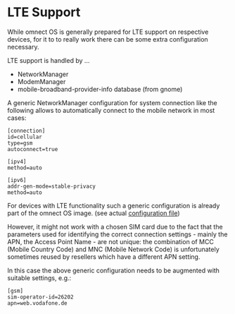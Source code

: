 # LTE Support

While omnect OS is generally prepared for LTE support on respective
devices, for it to to really work there can be some extra configuration
necessary.

LTE support is handled by ...
- NetworkManager
- ModemManager
- mobile-broadband-provider-info database (from gnome)

A generic NetworkManager configuration for system connection like the
following allows to automatically connect to the mobile network in
most cases:

```
[connection]
id=cellular
type=gsm
autoconnect=true

[ipv4]
method=auto

[ipv6]
addr-gen-mode=stable-privacy
method=auto
```

For devices with LTE functionality such a generic configuration is
already part of the omnect OS image.
(see actual [configuration file](..//recipes-connectivity/networkmanager/files/cellular.generic))

However, it might not work with a chosen SIM card due to the fact that
the parameters used for identifying the correct connection settings -
mainly the APN, the Access Point Name - are not unique: the
combination of MCC (Mobile Country Code) and MNC (Mobile Network Code)
is unfortunately sometimes reused by resellers which have a different
APN setting.

In this case the above generic configuration needs to be augmented
with suitable settings, e.g.:

```
[gsm]
sim-operator-id=26202
apn=web.vodafone.de
```
